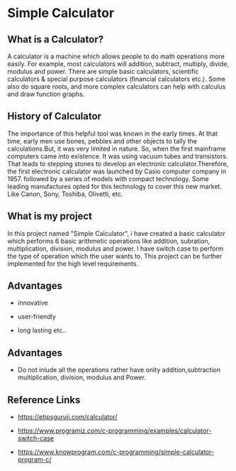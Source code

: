 <h1> Simple Calculator </h1>

<h2> What is a Calculator? </h2>

A calculator is a machine which allows people to do math operations more easily. For example, most calculators will addition, subtract, multiply, divide, modulus and power. There are simple basic calculators, scientific calculators & special purpose calculators (financial calculators etc.). Some also do square roots, and more complex calculators can help with calculus and draw function graphs.

<h2> History of Calculator </h2>

The importance of this helpful tool was known in the early times. At that time, early men use bones, pebbles and other objects to tally the calculations.But, it was very limited in nature. So, when the first mainframe computers came into existence. It was using vacuum tubes and transistors. That leads to stepping stones to develop an electronic calculator.Therefore, the first electronic calculator was launched by Casio computer company in 1957. followed by a series of models with compact technology. Some leading manufactures opted for this technology to cover this new market. Like Canon, Sony, Toshiba, Olivetti, etc.

<h2> What is my project </h2>
In this project named "Simple Calculator", i have created a basic calculator which performs 6 basic arithmetic operations like addition, subration, multiplication, division, modulus and power. I have switch case to perform the type of operation which the user wants to. This project can be further implemented for the high level requirements.

<h2> Advantages </h2>

* innovative

* user-friendly

* long lasting etc..

<h2> Advantages </h2>

 * Do not inlude all the operations rather have onlty addition,subtraction multiplication, division, modulus and Power.


<h2> Reference Links </h2>

* https://etipsguruji.com/calculator/

* https://www.programiz.com/c-programming/examples/calculator-switch-case

* https://www.knowprogram.com/c-programming/simple-calculator-program-c/
